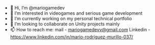 - 👋 Hi, I’m @mariogamedev
- 👀 I’m interested in videogames and serious game development
- 🌱 I’m currently working on my personal technical portfolio
- 💞️ I’m looking to collaborate on Unity projects mainly
- 📫 How to reach me: mail - mariogamedevv@gmail.com Linkedin - https://www.linkedin.com/in/mario-rodríguez-murillo-037/

<!---
mariogamedev/mariogamedev is a ✨ special ✨ repository because its `README.md` (this file) appears on your GitHub profile.
You can click the Preview link to take a look at your changes.
--->
